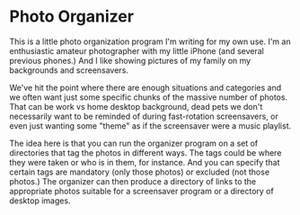 # Photo Organizer

This is a little photo organization program I'm writing for my own use.
I'm an enthusiastic amateur photographer with my little iPhone (and several
previous phones.) And I like showing pictures of my family on my backgrounds
and screensavers.

We've hit the point where there are enough situations and categories
and we often want just some specific chunks of the massive number of
photos. That can be work vs home desktop background, dead pets we
don't necessarily want to be reminded of during fast-rotation
screensavers, or even just wanting some "theme" as if the screensaver
were a music playlist.

The idea here is that you can run the organizer program on a set of
directories that tag the photos in different ways. The tags could be
where they were taken or who is in them, for instance. And you can
specify that certain tags are mandatory (only those photos) or
excluded (not those photos.) The organizer can then produce a
directory of links to the appropriate photos suitable for a
screensaver program or a directory of desktop images.
